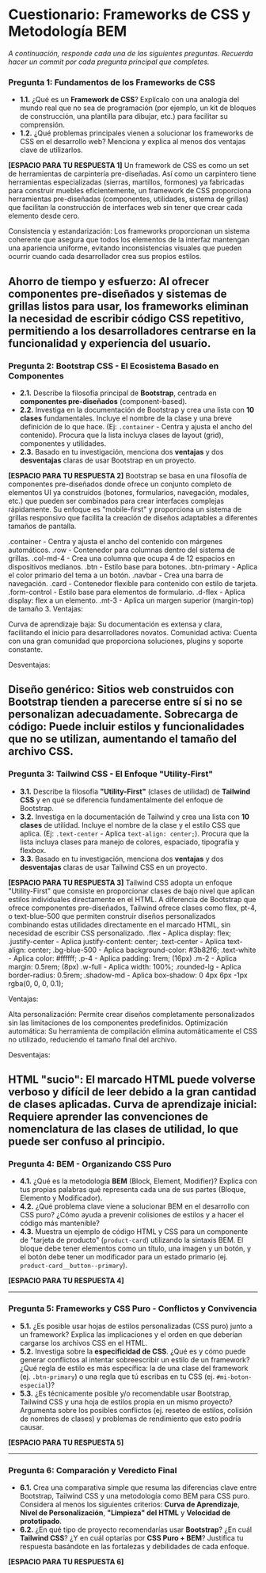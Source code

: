 # Cuestionario: Frameworks de CSS y Metodología BEM

*A continuación, responde cada una de las siguientes preguntas. Recuerda hacer un commit por cada pregunta principal que completes.*

### Pregunta 1: Fundamentos de los Frameworks de CSS

* **1.1.** ¿Qué es un **Framework de CSS**? Explícalo con una analogía del mundo real que no sea de programación (por ejemplo, un kit de bloques de construcción, una plantilla para dibujar, etc.) para facilitar su comprensión.
* **1.2.** ¿Qué problemas principales vienen a solucionar los frameworks de CSS en el desarrollo web? Menciona y explica al menos dos ventajas clave de utilizarlos.

**[ESPACIO PARA TU RESPUESTA 1]**
Un framework de CSS es como un set de herramientas de carpintería pre-diseñadas. Así como un carpintero tiene herramientas especializadas (sierras, martillos, formones) ya fabricadas para construir muebles eficientemente, un framework de CSS proporciona herramientas pre-diseñadas (componentes, utilidades, sistema de grillas) que facilitan la construcción de interfaces web sin tener que crear cada elemento desde cero.

Consistencia y estandarización: Los frameworks proporcionan un sistema coherente que asegura que todos los elementos de la interfaz mantengan una apariencia uniforme, evitando inconsistencias visuales que pueden ocurrir cuando cada desarrollador crea sus propios estilos.

Ahorro de tiempo y esfuerzo: Al ofrecer componentes pre-diseñados y sistemas de grillas listos para usar, los frameworks eliminan la necesidad de escribir código CSS repetitivo, permitiendo a los desarrolladores centrarse en la funcionalidad y experiencia del usuario.
---

### Pregunta 2: Bootstrap CSS - El Ecosistema Basado en Componentes

* **2.1.** Describe la filosofía principal de **Bootstrap**, centrada en **componentes pre-diseñados** (component-based).
* **2.2.** Investiga en la documentación de Bootstrap y crea una lista con **10 clases** fundamentales. Incluye el nombre de la clase y una breve definición de lo que hace. (Ej: `.container` - Centra y ajusta el ancho del contenido). Procura que la lista incluya clases de layout (grid), componentes y utilidades.
* **2.3.** Basado en tu investigación, menciona dos **ventajas** y dos **desventajas** claras de usar Bootstrap en un proyecto.

**[ESPACIO PARA TU RESPUESTA 2]**
Bootstrap se basa en una filosofía de componentes pre-diseñados donde ofrece un conjunto completo de elementos UI ya construidos (botones, formularios, navegación, modales, etc.) que pueden ser combinados para crear interfaces complejas rápidamente. Su enfoque es "mobile-first" y proporciona un sistema de grillas responsivo que facilita la creación de diseños adaptables a diferentes tamaños de pantalla.

.container - Centra y ajusta el ancho del contenido con márgenes automáticos.
.row - Contenedor para columnas dentro del sistema de grillas.
.col-md-4 - Crea una columna que ocupa 4 de 12 espacios en dispositivos medianos.
.btn - Estilo base para botones.
.btn-primary - Aplica el color primario del tema a un botón.
.navbar - Crea una barra de navegación.
.card - Contenedor flexible para contenido con estilo de tarjeta.
.form-control - Estilo base para elementos de formulario.
.d-flex - Aplica display: flex a un elemento.
.mt-3 - Aplica un margen superior (margin-top) de tamaño 3.
Ventajas:

Curva de aprendizaje baja: Su documentación es extensa y clara, facilitando el inicio para desarrolladores novatos.
Comunidad activa: Cuenta con una gran comunidad que proporciona soluciones, plugins y soporte constante.

Desventajas:

Diseño genérico: Sitios web construidos con Bootstrap tienden a parecerse entre sí si no se personalizan adecuadamente.
Sobrecarga de código: Puede incluir estilos y funcionalidades que no se utilizan, aumentando el tamaño del archivo CSS.
---

### Pregunta 3: Tailwind CSS - El Enfoque "Utility-First"

* **3.1.** Describe la filosofía **"Utility-First"** (clases de utilidad) de **Tailwind CSS** y en qué se diferencia fundamentalmente del enfoque de Bootstrap.
* **3.2.** Investiga en la documentación de Tailwind y crea una lista con **10 clases** de utilidad. Incluye el nombre de la clase y el estilo CSS que aplica. (Ej: `.text-center` - Aplica `text-align: center;`). Procura que la lista incluya clases para manejo de colores, espaciado, tipografía y flexbox.
* **3.3.** Basado en tu investigación, menciona dos **ventajas** y dos **desventajas** claras de usar Tailwind CSS en un proyecto.

**[ESPACIO PARA TU RESPUESTA 3]**
Tailwind CSS adopta un enfoque "Utility-First" que consiste en proporcionar clases de bajo nivel que aplican estilos individuales directamente en el HTML. A diferencia de Bootstrap que ofrece componentes pre-diseñados, Tailwind ofrece clases como flex, pt-4, o text-blue-500 que permiten construir diseños personalizados combinando estas utilidades directamente en el marcado HTML, sin necesidad de escribir CSS personalizado.
.flex - Aplica display: flex;
.justify-center - Aplica justify-content: center;
.text-center - Aplica text-align: center;
.bg-blue-500 - Aplica background-color: #3b82f6;
.text-white - Aplica color: #ffffff;
.p-4 - Aplica padding: 1rem; (16px)
.m-2 - Aplica margin: 0.5rem; (8px)
.w-full - Aplica width: 100%;
.rounded-lg - Aplica border-radius: 0.5rem;
.shadow-md - Aplica box-shadow: 0 4px 6px -1px rgba(0, 0, 0, 0.1);

Ventajas:

Alta personalización: Permite crear diseños completamente personalizados sin las limitaciones de los componentes predefinidos.
Optimización automática: Su herramienta de compilación elimina automáticamente el CSS no utilizado, reduciendo el tamaño final del archivo.

Desventajas:

HTML "sucio": El marcado HTML puede volverse verboso y difícil de leer debido a la gran cantidad de clases aplicadas.
Curva de aprendizaje inicial: Requiere aprender las convenciones de nomenclatura de las clases de utilidad, lo que puede ser confuso al principio.
---

### Pregunta 4: BEM - Organizando CSS Puro

* **4.1.** ¿Qué es la metodología **BEM** (Block, Element, Modifier)? Explica con tus propias palabras qué representa cada una de sus partes (Bloque, Elemento y Modificador).
* **4.2.** ¿Qué problema clave viene a solucionar BEM en el desarrollo con CSS puro? ¿Cómo ayuda a prevenir colisiones de estilos y a hacer el código más mantenible?
* **4.3.** Muestra un ejemplo de código HTML y CSS para un componente de "tarjeta de producto" (`product-card`) utilizando la sintaxis BEM. El bloque debe tener elementos como un título, una imagen y un botón, y el botón debe tener un modificador para un estado primario (ej. `product-card__button--primary`).

**[ESPACIO PARA TU RESPUESTA 4]**

---

### Pregunta 5: Frameworks y CSS Puro - Conflictos y Convivencia

* **5.1.** ¿Es posible usar hojas de estilos personalizadas (CSS puro) junto a un framework? Explica las implicaciones y el orden en que deberían cargarse los archivos CSS en el HTML.
* **5.2.** Investiga sobre la **especificidad de CSS**. ¿Qué es y cómo puede generar conflictos al intentar sobreescribir un estilo de un framework? ¿Qué regla de estilo es más específica: la de una clase del framework (ej. `.btn-primary`) o una regla que tú escribas en tu CSS (ej. `#mi-boton-especial`)?
* **5.3.** ¿Es técnicamente posible y/o recomendable usar Bootstrap, Tailwind CSS y una hoja de estilos propia en un mismo proyecto? Argumenta sobre los posibles conflictos (ej. reseteo de estilos, colisión de nombres de clases) y problemas de rendimiento que esto podría causar.

**[ESPACIO PARA TU RESPUESTA 5]**

---

### Pregunta 6: Comparación y Veredicto Final

* **6.1.** Crea una comparativa simple que resuma las diferencias clave entre Bootstrap, Tailwind CSS y una metodología como BEM para CSS puro. Considera al menos los siguientes criterios: **Curva de Aprendizaje**, **Nivel de Personalización**, **"Limpieza" del HTML** y **Velocidad de prototipado**.
* **6.2.** ¿En qué tipo de proyecto recomendarías usar **Bootstrap**? ¿En cuál **Tailwind CSS**? ¿Y en cuál optarías por **CSS Puro + BEM**? Justifica tu respuesta basándote en las fortalezas y debilidades de cada enfoque.

**[ESPACIO PARA TU RESPUESTA 6]**